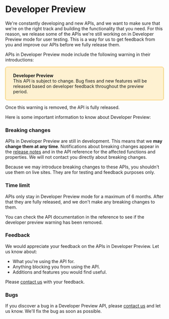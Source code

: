 # Developer Preview


We're constantly developing and new APIs, and we want to make sure that we're on the right track and building the functionality that you need. For this reason, we release some of the APIs we're still working on in Developer Preview mode for user testing. This is a way for us to get feedback from you and improve our APIs before we fully release them.

APIs in Developer Preview mode include the following warning in their introductions:

<div style="background-color: #FEF1D1; padding: 18px 24px; border-radius: 6px; border: 1px solid #FDB10C; box-sizing: border-box; display: inline-block">
    <b>Developer Preview</b>
    <br/>
    <span>This API is subject to change. Bug fixes and new features will be released based on developer feedback throughout the preview period.</span>
</div>

Once this warning is removed, the API is fully released.

Here is some important information to know about Developer Preview:

### Breaking changes 



APIs in Developer Preview are still in development. This means that we **may change them at any time**. Notifications about breaking changes appear in the [release notes](https://dev.wix.com/docs/rest/articles/what-s-new/release-notes) and in the API reference for the affected functions and properties. We will not contact you directly about breaking changes. 


Because we may introduce breaking changes to these APIs, you shouldn't use them on live sites. They are for testing and feedback purposes only.

### Time limit 
APIs only stay in Developer Preview mode for a maximum of 6 months. After that they are fully released, and we don't make any breaking changes to them.

You can check the API documentation in the reference to see if the developer preview warning has been removed.

### Feedback 
We would appreciate your feedback on the APIs in Developer Preview. Let us know about:

* What you're using the API for.
* Anything blocking you from using the API.
* Additions and features you would find useful.

Please [contact us](https://discord.com/channels/1114269395317968906/1288424315838005259) with your feedback.

### Bugs 
If you discover a bug in a Developer Preview API, please [contact us](https://discord.com/channels/1114269395317968906/1288424315838005259) and let us know.  We'll fix the bug as soon as possible.
